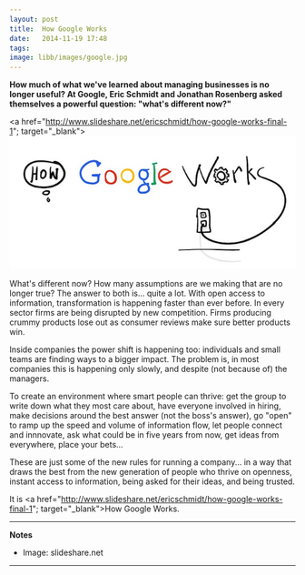 ```yaml
---
layout: post
title:  How Google Works
date:   2014-11-19 17:48
tags: 
image: libb/images/google.jpg
---
```


**How much of what we've learned about managing businesses is no longer useful? At Google, Eric Schmidt and Jonathan Rosenberg asked themselves a powerful question: "what's different now?"**

<a href="http://www.slideshare.net/ericschmidt/how-google-works-final-1"; target="_blank">![](/libb/images/google.jpg)</a>

What's different now? How many assumptions are we making that are no longer true? The answer to both is... quite a lot. With open access to information, transformation is happening faster than ever before. In every sector firms are being disrupted by new competition. Firms producing crummy products lose out as consumer reviews make sure better products win.

Inside companies the power shift is happening too: individuals and small teams are finding ways to a bigger impact. The problem is, in most companies this is happening only slowly, and despite (not because of) the managers.

To create an environment where smart people can thrive: get the group to write down what they most care about, have everyone involved in hiring, make decisions around the best answer (not the boss's answer), go "open" to ramp up the speed and volume of information flow, let people connect and innnovate, ask what could be in five years from now, get ideas from everywhere, place your bets...  

These are just some of the new rules for running a company... in a way that draws the best from the new generation of people who thrive on openness, instant access to information, being asked for their ideas, and being trusted. 

It is <a href="http://www.slideshare.net/ericschmidt/how-google-works-final-1"; target="_blank">How Google Works</a>.

__________________
<b>Notes</b>

* Image: slideshare.net 

__________________







